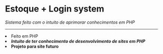# Estoque + Login system

_Sistema feito com o intuito de aprimorar conhecimentos em PHP_
<hr>
<li>Feito em PHP</li>
<li><strong><em>Intuito de ter conhecimento de desenvolvimento de sites em PHP</em></strong></li>
<li><strong>Projeto para site futuro</strong></li>
